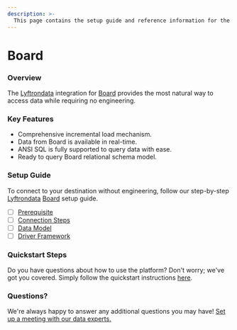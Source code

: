 ```yaml
---
description: >-
  This page contains the setup guide and reference information for the Board source connector.
---
```


# Board

### Overview

The [Lyftrondata](https://www.lyftrondata.com/) integration for [Board](None) provides the most natural way to access data while requiring no engineering.

### Key Features

* Comprehensive incremental load mechanism.
* Data from Board is available in real-time.&#x20;
* ANSI SQL is fully supported to query data with ease.
* Ready to query Board relational schema model.

### Setup Guide

To connect to your destination without engineering, follow our step-by-step [Lyftrondata](https://www.lyftrondata.com/)  [Board](None) setup guide.

* [ ] [Prerequisite](prerequisite.md)
* [ ] [Connection Steps](connection-steps.md)
* [ ] [Data Model](data-model/erd.md)
* [ ] [Driver Framework](driver-framework/)

### Quickstart Steps

Do you have questions about how to use the platform? Don't worry; we've got you covered. Simply follow the quickstart instructions [here](../README.md).

### Questions? <a href="#questions" id="questions"></a>

We're always happy to answer any additional questions you may have! [Set up a meeting with our data experts.](https://www.lyftrondata.com/book-a-meeting/)

